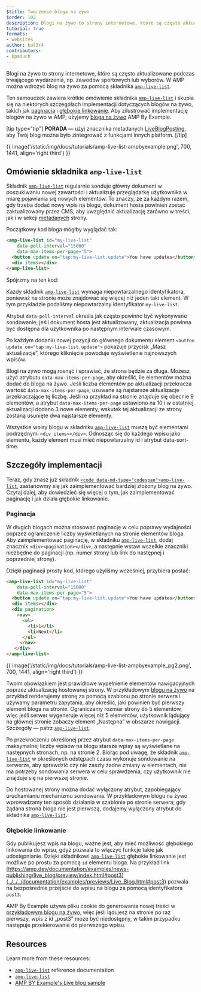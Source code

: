 ```yaml
---
$title: Tworzenie bloga na żywo
$order: 102
description: Blogi na żywo to strony internetowe, które są często aktualizowane podczas trwającego wydarzenia, np. zawodów sportowych lub wyborów. W AMP można wdrożyć blog na żywo za pomocą ...
tutorial: true
formats:
- websites
author: kul3r4
contributors:
- bpaduch
---
```


Blogi na żywo to strony internetowe, które są często aktualizowane podczas trwającego wydarzenia, np. zawodów sportowych lub wyborów. W AMP można wdrożyć blog na żywo za pomocą składnika [`amp-live-list`](../../../documentation/components/reference/amp-live-list.md).

Ten samouczek zawiera krótkie omówienie składnika [`amp-live-list`](../../../documentation/components/reference/amp-live-list.md) i skupia się na niektórych szczegółach implementacji dotyczących blogów na żywo, takich jak [paginacja](#pagination) i [ głębokie linkowanie](#deeplinking). Aby zilustrować implementację blogów na żywo w AMP, użyjemy [bloga na żywo](live_blog.md) AMP By Example.

[tip type="tip"] **PORADA —** użyj znacznika metadanych [LiveBlogPosting](http://schema.org/LiveBlogPosting), aby Twój blog można było zintegrować z funkcjami innych platform. [/tip]

{{ image('/static/img/docs/tutorials/amp-live-list-ampbyexample.png', 700, 1441, align='right third') }}

## Omówienie składnika `amp-live-list`

Składnik [`amp-live-list`](../../../documentation/components/reference/amp-live-list.md) regularnie sonduje główny dokument w poszukiwaniu nowej zawartości i aktualizuje przeglądarkę użytkownika w miarę pojawiania się nowych elementów. To znaczy, że za każdym razem, gdy trzeba dodać nowy wpis na blogu, dokument hosta powinien zostać zaktualizowany przez CMS, aby uwzględnić aktualizację zarówno w treści, jak i w sekcji [metadanych](../../../documentation/examples/documentation/Live_Blog.html#metadata) strony.

Początkowy kod bloga mógłby wyglądać tak:

```html
<amp-live-list id="my-live-list"
    data-poll-interval="15000"
    data-max-items-per-page="5">
  <button update on="tap:my-live-list.update">You have updates</button>
  <div items></div>
</amp-live-list>
```

Spójrzmy na ten kod:

Każdy składnik [`amp-live-list`](../../../documentation/components/reference/amp-live-list.md) wymaga niepowtarzalnego identyfikatora, ponieważ na stronie może znajdować się więcej niż jeden taki element.  W tym przykładzie podaliśmy niepowtarzalny identyfikator `my-live-list`.

Atrybut `data-poll-interval` określa jak często powinno być wykonywane sondowanie; jeśli dokument hosta jest aktualizowany, aktualizacja powinna być dostępna dla użytkownika po następnym interwale czasowym.

Po każdym dodaniu nowej pozycji do głównego dokumentu element `<button update on="tap:my-live-list.update">` pokazuje przycisk „Masz aktualizacje”, którego kliknięcie powoduje wyświetlenie najnowszych wpisów.

Blogi na żywo mogą rosnąć i sprawiać, że strona będzie za długa. Możesz użyć atrybutu `data-max-items-per-page`, aby określić, ile elementów można dodać do bloga na żywo. Jeśli liczba elementów po aktualizacji przekracza wartość `data-max-items-per-page`, usuwane są najstarsze aktualizacje przekraczające tę liczbę. Jeśli na przykład na stronie znajduje się obecnie 9 elementów, a atrybut `data-max-items-per-page` ustawiono na 10 i w ostatniej aktualizacji dodano 3 nowe elementy, wskutek tej aktualizacji ze strony zostaną usunięte dwa najstarsze elementy.

Wszystkie wpisy blogu w składniku [`amp-live-list`](../../../documentation/components/reference/amp-live-list.md) muszą być elementami podrzędnymi `<div items></div>`. Odnosząc się do każdego wpisu jako elementu, każdy element musi mieć niepowtarzalny <codr>id i atrybut <codr>data-sort-time.</codr></codr>

## Szczegóły implementacji

Teraz, gdy znasz już składnik [`<code data-md-type="codespan">amp-live-list`](../../../documentation/components/reference/amp-live-list.md), zastanówmy się jak zaimplementować bardziej złożony blog na żywo. Czytaj dalej, aby dowiedzieć się więcej o tym, jak zaimplementować paginację i jak działa głębokie linkowanie.

### Paginacja <a name="pagination"></a>

W długich blogach można stosować paginację w celu poprawy wydajności poprzez ograniczenie liczby wyświetlanych na stronie elementów bloga. Aby zaimplementować paginację, w składniku [`amp-live-list`](../../../documentation/components/reference/amp-live-list.md), dodaj znacznik `<div><pagination></div>`, a następnie wstaw wszelkie znaczniki  niezbędne do paginacji (np. numer strony lub link do następnej i poprzedniej strony).

Dzięki paginacji prosty kod, którego użyliśmy wcześniej, przybiera postać:

```html
<amp-live-list id="my-live-list"
    data-poll-interval="15000"
    data-max-items-per-page="5">
  <button update on="tap:my-live-list.update">You have updates</button>
  <div items></div>
  <div pagination>
    <nav>
      <ul>
        <li>1</li>
        <li>Next</li>
      </ul>
     </nav>
   </div>
</amp-live-list>
```

{{ image('/static/img/docs/tutorials/amp-live-list-ampbyexample_pg2.png', 700, 1441, align='right third') }}

Twoim obowiązkiem jest prawidłowe wypełnienie elementów nawigacyjnych poprzez aktualizację hostowanej strony. W przykładowym [blogu na żywo](live_blog.md) na przykład renderujemy stronę za pomocą szablonu po stronie serwera i używamy parametru zapytania, aby określić, jaki powinien być pierwszy element bloga na stronie. Ograniczamy rozmiar strony do 5 elementów, więc jeśli serwer wygeneruje więcej niż 5 elementów, użytkownik lądujący na głównej stronie zobaczy element „Następna” w obszarze nawigacji. Szczegóły — patrz [`amp-live-list`](../../../documentation/components/reference/amp-live-list.md).

Po przekroczeniu określonej przez atrybut `data-max-items-per-page` maksymalnej liczby wpisów na blogu starsze wpisy są wyświetlane na następnych stronach, np. na stronie 2. Biorąc pod uwagę, że składnik [`amp-live-list`](../../../documentation/components/reference/amp-live-list.md) w określonych odstępach czasu wykonuje sondowanie na serwerze, aby sprawdzić czy nie zaszły żadne zmiany w elementach, nie ma potrzeby sondowania serwera w celu sprawdzenia, czy użytkownik nie znajduje się na pierwszej stronie.

Do hostowanej strony można dodać wyłączony atrybut, zapobiegający uruchamianiu mechanizmu sondowania. W przykładowym blogu na żywo wprowadzamy ten sposób działania w szablonie po stronie serwera; gdy żądana strona bloga nie jest pierwszą, dodajemy wyłączony atrybut do składnika [`amp-live-list`](../../../documentation/components/reference/amp-live-list.md).

### Głębokie linkowanie <a name="deeplinking"></a>

Gdy publikujesz wpis na blogu, ważne jest, aby mieć możliwość głębokiego linkowania do wpisu, gdyż pozwala to włączyć funkcje takie jak udostępnianie. Dzięki składnikowi [`amp-live-list`](../../../documentation/components/reference/amp-live-list.md) głębokie linkowanie jest możliwe po prostu za pomocą `id` elementu bloga. Na przykład link [https://amp.dev/documentation/examples/news-publishing/live_blog/preview/index.html#post3](../../../documentation/examples/previews/Live_Blog.html#post3) pozwala na bezpośrednie przejście do wpisu na blogu za pomocą identyfikatora `post3`.

AMP By Example używa pliku cookie do generowania nowej treści w [przykładowym blogu na żywo](live_blog.md), więc jeśli lądujesz na stronie po raz pierwszy, wpis z id „post3” może być niedostępny, w takim przypadku następuje przekierowanie do pierwszego wpisu.

## Resources

Learn more from these resources:

- [`amp-live-list`](../../../documentation/components/reference/amp-live-list.md) reference documentation
- [`amp-live-list`](../../../documentation/components/reference/amp-live-list.md)
- [AMP BY Example's Live blog sample](live_blog.md)
